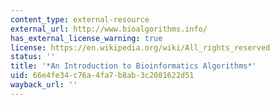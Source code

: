 ```yaml
---
content_type: external-resource
external_url: http://www.bioalgorithms.info/
has_external_license_warning: true
license: https://en.wikipedia.org/wiki/All_rights_reserved
status: ''
title: '*An Introduction to Bioinformatics Algorithms*'
uid: 66e4fe34-c76a-4fa7-b8ab-3c2081622d51
wayback_url: ''
---
```


